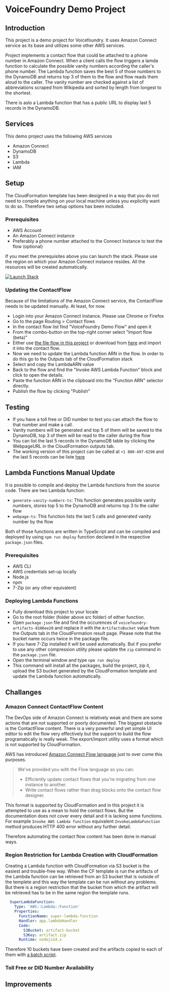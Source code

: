 # VoiceFoundry Demo Project

## Introduction
This project is a demo project for Voicefoundry. It uses Amazon Connect service as its base and utilizes some other AWS services.

Project implements a contact flow that could be attached to a phone number in Amazon Connect. When a client calls the flow triggers a lamda function to calculate the possible vanity numbers according the caller's phone number. The Lambda function saves the best 5 of those numbers to the DynamoDB and returns top 3 of them to the flow and flow reads them aloud to the caller. The vanity number are checked against a list of abbreviations scraped from Wikipedia and sorted by length from longest to the shortest.

There is aslo a Lambda function that has a public URL to display last 5 records in the DynamoDB. 

## Services
This demo project uses the following AWS services
- Amazon Connect
- DynamoDB
- S3
- Lambda
- IAM

## Setup
The CloudFormation template has been designed in a way that you do not need to compile anything on your local machine unless you explicitly want to do so. Therefore two setup options has been included.

### Prerequisites
- AWS Account
- An Amazon Connect instance
- Preferably a phone number attached to the Connect Instance to test the flow (optional)

If you meet the prerequisites above you can launch the stack. Please use the region on which your Amazon Connect instance resides. All the resources will be created automatically.

[![Launch Stack](https://s3.amazonaws.com/cloudformation-examples/cloudformation-launch-stack.png)](https://console.aws.amazon.com/cloudformation/home#/stacks/new?stackName=VoiceFoundryDemo&templateURL=https://voicefoundry-artifacts.s3.amazonaws.com/VoiceFoundryDemo.yaml)

### Updating the ContactFlow
Because of the limitations of the Amazon Connect service, the ContactFlow needs to be updated manually. At least, for now.

- Login into your Amazon Connect instance. Please use Chrome or Firefox
- Go to the page Routing > Contact flows 
- In the contact flow list find "VoiceFoundry Demo Flow" and open it
- From the combo-button on the top-right corner select "Import flow (beta)"
- Either use [the file flow in this project](ContactFlow%5CVoiceFoundryDemo.json) or download from [here](https://voicefoundry-artifacts.s3.amazonaws.com/VoiceFoundryDemo.json) and import it into the contact flow.
- Now we need to update the Lambda function ARN in the flow. In order to do this go to the Outputs tab of the CloudFormation stack
- Select and copy the LambdaARN value
- Back to the flow and find the "Invoke AWS Lambda Function" block and click to open the details.
- Paste the function ARN in the clipboard into the "Function ARN" selector directly.
- Publish the flow by clicking "Publish"

## Testing

- If you have a toll free or DID number to test you can attach the flow to that number and make a call.
- Vanity numbers will be generated and top 5 of them will be saved to the DynamoDB, top 3 of them will be read to the caller during the flow
- You can list the last 5 records in the DynamoDB table by clicking the WebpageURL in the CloudFormation outputs tab.
- The working version of this project can be called at `+1 800-497-0290` and the last 5 records can be liste [here](https://vcfo2xqo6mculbej3onbhsfl2e0qfzaf.lambda-url.us-west-2.on.aws/)

## Lambda Functions Manual Update

It is possible to compile and deploy the Lambda functions from the source code. There are two Lambda function:

- `generate-vanity-numbers-ts`: This function generates possible vanity numbers, stores top 5 to the DynamoDB and returns top 3 to the caller flow
- `webpage-ts`: This function lists the last 5 calls and generated vanity number by the flow

Both of those functions are written in TypeScript and can be compiled and deployed by using `npm run deploy` function declared in the respective `package.json` files. 

### Prerequisites

- AWS CLI
- AWS credentials set-up locally
- Node.js
- npm
- 7-Zip (or any other equivalent)

### Deploying Lambda Functions

- Fully download this project to your locale
- Go to the root folder (folder above src folder) of either function.
- Open `package.json` file and find the occurences of `voicefoundry-artifacts-8106ee20` and replace it with the `ArtifactsBucket` value from the Outputs tab in the CloudFormation result page. Please note that the bucket name occurs twice in the package file.
- If you have 7-Zip installed it will be used automatically. But if you prefer to use any other compression utility please update the `zip` command in the `package.json` file.
- Open the terminal window and type `npm run deploy`
- This command will install all the packages, build the project, zip it, upload the S3 bucket generated by the CloudFormation template and update the Lambda function automatically.

## Challanges

### Amazon Connect ContactFlow Content

The DevOps side of Amazon Connect is relatively weak and there are some actions that are not supported or poorly documented. The biggest obstacle is the ContactFlow content. There is a very powerful and yet simple UI editor to edit the flow very effectively but the support to build the flow programatically is really weak. The export/import utility uses a format which is not supported by CloudFormation. 

AWS has introduced [Amazon Connect Flow language](https://docs.aws.amazon.com/connect/latest/adminguide/flow-language.html) just to over come this purposes.

> We've provided you with the Flow language so you can:
>
> - Efficiently update contact flows that you're migrating from one instance to another.
> - Write contact flows rather than drag blocks onto the contact flow designer.

This format is supported by CloudFormation and in this project it is attempted to use as a mean to hold the contact flows. But the documentation does not cover every detail and it is lacking some functions. For example `Invoke AWS Lambda function` equivalent `InvokeLambdaFunction` method produces HTTP 400 error without any further detail.

Therefore automating the contact flow content has been done in manual ways.

### Region Restriction for Lambda Creation with CloudFormation

Creating a Lambda function with CloudFormation via S3 bucket is the easiest and trouble-free way. When the CF template is run the artifacts of the Lambda function can be retrieved from an S3 bucket that is outside of the templete and this way the template can be run without any problems. But there is a region restriction that the bucket from which the artifact will be retrieved has to be in the same region the template runs.

```yaml
  SuperLambdaFunction:
    Type: 'AWS::Lambda::Function'
    Properties:
      FunctionName: super-lambda-function
      Handler: app.lambdaHandler
      Code:
        S3Bucket: artifact-bucket
        S3Key: artifact.zip
      Runtime: nodejs14.x
```
Therefore 10 buckets have been created and the artifacts copied to each of them with [a batch script](Artifacts/Copy%20Artifacts.ps1).

### Toll Free or DID Number Availability

## Improvements